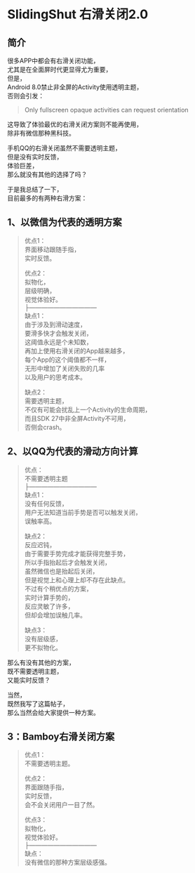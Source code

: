 # SlidingShut 右滑关闭2.0

## 简介
很多APP中都会有右滑关闭功能，  
尤其是在全面屏时代更显得尤为重要，  
但是，  
Android 8.0禁止非全屏的Activity使用透明主题，   
否则会引发：
> Only fullscreen opaque activities can request orientation  

这导致了体验最优的右滑关闭方案则不能再使用，  
除非有微信那种黑科技。  

手机QQ的右滑关闭虽然不需要透明主题，  
但是没有实时反馈，  
体验巨差，  
那么就没有其他的选择了吗？  

于是我总结了一下，  
目前最多的有两种右滑方案：
  
## 1、以微信为代表的透明方案
> 优点1：  
> 界面移动跟随手指，  
> 实时反馈。  
>   
> 优点2：  
> 拟物化，  
> 层级明确，  
> 视觉体验好。  
├———————————  
> 缺点1：  
> 由于涉及到滑动速度，  
> 要滑多快才会触发关闭，  
> 这阈值永远是个未知数，  
> 再加上使用右滑关闭的App越来越多，  
> 每个App的这个阈值都不一样，  
> 无形中增加了关闭失败的几率  
> 以及用户的思考成本。  
>   
> 缺点2：  
> 需要透明主题，  
> 不仅有可能会扰乱上一个Activity的生命周期，  
> 而且SDK 27中非全屏Activity不可用，  
> 否侧会crash。


## 2、以QQ为代表的滑动方向计算
> 优点：  
> 不需要透明主题  
├———————————  
> 缺点1：  
> 没有任何反馈，  
> 用户无法知道当前手势是否可以触发关闭，  
> 误触率高。  
>   
> 缺点2：  
> 反应迟钝，  
> 由于需要手势完成才能获得完整手势，  
> 所以手指抬起后才会触发关闭，  
> 虽然微信也是抬起后关闭，  
> 但是视觉上和心理上却不存在此缺点。  
> 不过有个稍优点的方案，  
> 实时计算手势的，  
> 反应灵敏了许多，  
> 但却会增加误触几率。  
>   
> 缺点3：  
> 没有层级感，  
> 更不拟物化。  

那么有没有其他的方案，  
既不需要透明主题，  
又能实时反馈？  

当然，  
既然我写了这篇帖子，  
那么当然会给大家提供一种方案。

## 3：Bamboy右滑关闭方案
> 优点1：  
> 不需要透明主题。  
>   
> 优点2：  
> 界面跟随手指，  
> 实时反馈，  
> 会不会关闭用户一目了然。  
>   
> 优点3：  
> 拟物化，  
> 视觉体验好。  
├———————————  
> 缺点：  
> 没有微信的那种方案层级感强。

